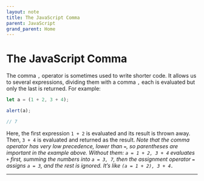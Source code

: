 ```yaml
---
layout: note
title: The JavaScript Comma
parent: JavaScript
grand_parent: Home
---
```


# The JavaScript Comma

The comma `,` operator is sometimes used to write shorter code. It allows us to several expressions, dividing them with a comma `,` each is evaluated but only the last is returned. For example:

```js
let a = (1 + 2, 3 + 4);

alert(a);

// 7
```

Here, the first expression `1 + 2` is evaluated and its result is thrown away. Then, `3 + 4` is evaluated and returned as the result. _Note that the comma operator has very low precedence, lower than `=`, so parentheses are important in the example above. Without them: `a = 1 + 2, 3 + 4` evaluates `+` first, summing the numbers into `a = 3, 7`, then the assignment operator `=` assigns `a = 3`, and the rest is ignored. It’s like `(a = 1 + 2), 3 + 4.`_

---
